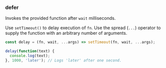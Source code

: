 ### defer

Invokes the provided function after `wait` milliseconds.

Use `setTimeout()` to delay execution of `fn`.
Use the spread (`...`) operator to supply the function with an arbitrary number of arguments.

```js
const delay = (fn, wait, ...args) => setTimeout(fn, wait, ...args);
```

```js
delay(function(text) {
  console.log(text);
}, 1000, 'later'); // Logs 'later' after one second.
```
